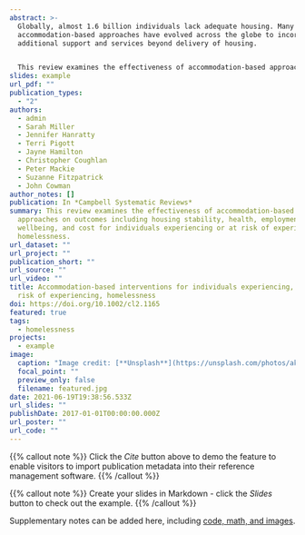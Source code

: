 ```yaml
---
abstract: >-
  Globally, almost 1.6 billion individuals lack adequate housing. Many
  accommodation-based approaches have evolved across the globe to incorporate
  additional support and services beyond delivery of housing.


  This review examines the effectiveness of accommodation-based approaches on outcomes including housing stability, health, employment, crime, wellbeing, and cost for individuals experiencing or at risk of experiencing homelessness.
slides: example
url_pdf: ""
publication_types:
  - "2"
authors:
  - admin
  - Sarah Miller
  - Jennifer Hanratty
  - Terri Pigott
  - Jayne Hamilton
  - Christopher Coughlan
  - Peter Mackie
  - Suzanne Fitzpatrick
  - John Cowman
author_notes: []
publication: In *Campbell Systematic Reviews*
summary: This review examines the effectiveness of accommodation-based
  approaches on outcomes including housing stability, health, employment, crime,
  wellbeing, and cost for individuals experiencing or at risk of experiencing
  homelessness.
url_dataset: ""
url_project: ""
publication_short: ""
url_source: ""
url_video: ""
title: Accommodation-based interventions for individuals experiencing, or at
  risk of experiencing, homelessness
doi: https://doi.org/10.1002/cl2.1165
featured: true
tags:
  - homelessness
projects:
  - example
image:
  caption: "Image credit: [**Unsplash**](https://unsplash.com/photos/akT1bnnuMMk)"
  focal_point: ""
  preview_only: false
  filename: featured.jpg
date: 2021-06-19T19:38:56.533Z
url_slides: ""
publishDate: 2017-01-01T00:00:00.000Z
url_poster: ""
url_code: ""
---
```


{{% callout note %}}
Click the *Cite* button above to demo the feature to enable visitors to import publication metadata into their reference management software.
{{% /callout %}}

{{% callout note %}}
Create your slides in Markdown - click the *Slides* button to check out the example.
{{% /callout %}}

Supplementary notes can be added here, including [code, math, and images](https://wowchemy.com/docs/writing-markdown-latex/).
